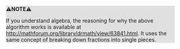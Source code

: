 <div style="margin:2em; background-color: #e0e0e0;">

<strong>⚠️NOTE️️️⚠️</strong>

If you understand algebra, the reasoning for why the above algorithm works is available at http://mathforum.org/library/drmath/view/63841.html. It uses the same concept of breaking down fractions into single pieces.
</div>

